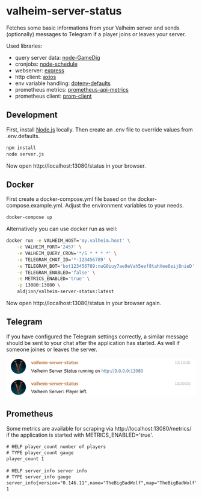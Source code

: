 # valheim-server-status

Fetches some basic informations from your Valheim server and sends (optionally) messages to Telegram if a player joins or leaves your server.

Used libraries:

- query server data: [node-GameDig](https://github.com/gamedig/node-gamedig)
- cronjobs: [node-schedule](https://github.com/node-schedule/node-schedule)
- webserver: [express](https://github.com/expressjs/express)
- http client: [axios](https://github.com/axios/axios)
- env variable handling: [dotenv-defaults](https://github.com/mrsteele/dotenv-defaults)
- prometheus metrics: [prometheus-api-metrics](https://github.com/PayU/prometheus-api-metrics)
- prometheus client: [prom-client](https://github.com/siimon/prom-client)

## Development

First, install [Node.js](https://nodejs.org/) locally. Then create an .env file to override values from .env.defaults.

```bash
npm install
node server.js
```

Now open http://localhost:13080/status in your browser.

## Docker

First create a docker-compose.yml file based on the docker-compose.example.yml. Adjust the environment variables to your needs.

```bash
docker-compose up
```

Alternatively you can use docker run as well:

```bash
docker run -e VALHEIM_HOST='my.valheim.host' \
    -e VALHEIM_PORT='2457' \
    -e VALHEIM_QUERY_CRON='*/5 * * * *' \
    -e TELEGRAM_CHAT_ID='*-123456789' \
    -e TELEGRAM_BOT='bot123456789:nuG0iuy7ae9eVah5eef8tahXee6eij8nieD' \
    -e TELEGRAM_ENABLED='false' \
    -e METRICS_ENABLED='true' \
    -p 13080:13080 \
    aldjinn/valheim-server-status:latest
```

Now open http://localhost:13080/status in your browser again.

## Telegram

If you have configured the Telegram settings correctly, a similar message should be sent to your chat after the application has started. As well if someone joines or leaves the server.

![telegram.png)](telegram.png)

## Prometheus

Some metrics are available for scraping via http://localhost:13080/metrics/ if the application is started with METRICS_ENABLED='true'.

```
# HELP player_count number of players
# TYPE player_count gauge
player_count 1

# HELP server_info server info
# TYPE server_info gauge
server_info{version="0.146.11",name="TheBigBadWolf",map="TheBigBadWolf"} 1
```